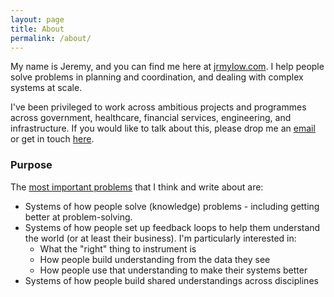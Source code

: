 ```yaml
---
layout: page
title: About
permalink: /about/
---
```


My name is Jeremy, and you can find me here at [jrmylow.com]({{site.url}}). I help people solve problems in planning and coordination, and dealing with complex systems at scale.

I've been privileged to work across ambitious projects and programmes across government, healthcare, financial services, engineering, and infrastructure. If you would like to talk about this, please drop me an [email](mailto:{{site.author.email}}) or get in touch [here](/contact).

### Purpose
The [most important problems](https://www.cs.virginia.edu/~robins/YouAndYourResearch.html) that I think and write about are:
* Systems of how people solve (knowledge) problems - including getting better at problem-solving. 
* Systems of how people set up feedback loops to help them understand the world (or at least their business). I'm particularly interested in:
  * What the "right" thing to instrument is
  * How people build understanding from the data they see
  * How people use that understanding to make their systems better
* Systems of how people build shared understandings across disciplines